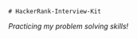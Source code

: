 <p style="text-align:center">
    
    # HackerRank-Interview-Kit
    
</p>

*Practicing my problem solving skills!*
